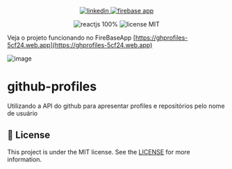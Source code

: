<p align="center">
 <a href="https://www.linkedin.com/in/leonardo-vita-milanez-de-almeida-48b27a14a/" target="_blank">
   <img src="https://img.shields.io/badge/Linkedin--inactive?style=social&logo=Linkedin" alt="linkedin"/>
 </a>
 <a href="https://ghprofiles-5cf24.web.app" target="_blank">
   <img src="https://img.shields.io/badge/firebase_app--inactive?style=social&logo=Firebase&logoColor=yellow" alt="firebase app"/>
 </a> 
</p>

<p align="center">
  <img src="https://img.shields.io/badge/Reactjs-100%25-informational" alt="reactjs 100%"/>
  <img src="https://img.shields.io/badge/license-MIT-brightgreen" alt="license MIT"/>
</p>

Veja o projeto funcionando no FireBaseApp [https://ghprofiles-5cf24.web.app](https://ghprofiles-5cf24.web.app)

![image](https://user-images.githubusercontent.com/43863949/98009447-4ef6c700-1dd4-11eb-87d8-7ac9d9b5f4c8.png)

# github-profiles
Utilizando a API do github para apresentar profiles e repositórios pelo nome de usuário

## :memo: License
This project is under the MIT license. See the [LICENSE](https://github.com/lukemorales/react-native-design-code/blob/master/LICENSE) for more information.

